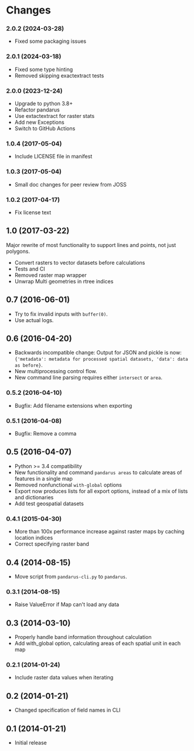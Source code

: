 # Changes

### 2.0.2 (2024-03-28)

- Fixed some packaging issues

### 2.0.1 (2024-03-18)

- Fixed some type hinting
- Removed skipping exactextract tests

### 2.0.0 (2023-12-24)

- Upgrade to python 3.8+
- Refactor pandarus
- Use extactextract for raster stats
- Add new Exceptions
- Switch to GitHub Actions

### 1.0.4 (2017-05-04)

- Include LICENSE file in manifest

### 1.0.3 (2017-05-04)

- Small doc changes for peer review from JOSS

### 1.0.2 (2017-04-17)

- Fix license text

## 1.0 (2017-03-22)

Major rewrite of most functionality to support lines and points, not just polygons.

- Convert rasters to vector datasets before calculations
- Tests and CI
- Removed raster map wrapper
- Unwrap Multi geometries in rtree indices

## 0.7 (2016-06-01)

- Try to fix invalid inputs with ``buffer(0)``.
- Use actual logs.

## 0.6 (2016-04-20)

- Backwards incompatible change: Output for JSON and pickle is now: ``{'metadata': metadata for processed spatial datasets, 'data': data as before}``.
- New multiprocessing control flow.
- New command line parsing requires either `intersect` or `area`.

### 0.5.2 (2016-04-10)

- Bugfix: Add filename extensions when exporting

### 0.5.1 (2016-04-08)

- Bugfix: Remove a comma

## 0.5 (2016-04-07)

- Python >= 3.4 compatibility
- New functionality and command `pandarus areas` to calculate areas of features in a single map
- Removed nonfunctional `with-global` options
- Export now produces lists for all export options, instead of a mix of lists and dictionaries
- Add test geospatial datasets

### 0.4.1 (2015-04-30)

- More than 100x performance increase against raster maps by caching location indices
- Correct specifying raster band

## 0.4 (2014-08-15)

- Move script from ``pandarus-cli.py`` to ``pandarus``.

### 0.3.1 (2014-08-15)

- Raise ValueError if Map can't load any data

## 0.3 (2014-03-10)

- Properly handle band information throughout calculation
- Add with_global option, calculating areas of each spatial unit in each map

### 0.2.1 (2014-01-24)

- Include raster data values when iterating

## 0.2 (2014-01-21)

- Changed specification of field names in CLI

## 0.1 (2014-01-21)

- Initial release
